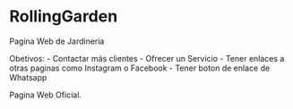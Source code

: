 # RollingGarden

Pagina Web de Jardineria

Obetivos: - Contactar más clientes - Ofrecer un Servicio - Tener enlaces a otras paginas como Instagram o Facebook - Tener boton de enlace de Whatsapp

Pagina Web Oficial.
